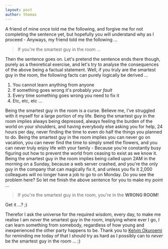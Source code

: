 ```yaml
---
layout: post
author: thomas
---
```


A friend of mine once told me the following, and forgive me for not completing the sentence yet, but hopefully
you will understand why as I proceed - Anyways, my friend told me the following ...

> If you're the smartest guy in the room ...

Then the sentence goes on. Let's pretend the sentence ends there though, purely as a theoretical exercise,
and let's try to analyse the consequences of the above being a factual statement. Well, if you truly are the
smartest guy in the room, the following facts can purely logically be derived ...

1. You cannot learn anything from anyone
2. If something goes wrong it's probably _your fault_
3. Every time something goes wrong you need to fix it
4. Etc, etc, etc ...

Being the smartest guy in the room is a curse. Believe me, I've struggled with it myself for a large portion
of my life. Being the smartest guy in the room implies always being depressed, always feeling the burden
of the world on your shoulders, and having everybody else asking you for help, 24 hours per day, never
finding the time to even do half the things you planned to do. Being the smartest guy in the room implies
you can never go on vacation, you can never find the time to simply smell the flowers, and you can never
truly enjoy life with your family - Because you're constantly busy figuring out how to prevent the world
from ceasing to exist as we know it. Being the smartest guy in the room implies being called upon 2AM in
the morning on a Sunday, because a web server crashed, and you're the only guy in the company that can
magically fix it, and unless you fix it 2,000 colleagues will no longer have a job to go to on Monday.
Do you see the problem here? So let me finish the above sentence for you to make my point ...

> If you're the smartest guy in the room, you're in the **WRONG ROOM!**

Get it ...? ;)

Therefor I ask the universe for the required wisdom, every day, to make me realise I am _never_ the smartest guy
in the room, implying where ever I go, I can learn something from somebody, regardless of how young and
inexperienced the other party happens to be. Thank you to [Kelvin Okuroemi](https://www.linkedin.com/in/kelvinokuroemi/)
for reminding me today of that I should try as hard as I possibly can to _never_ be the smartest guy in the room ... ;)

